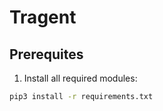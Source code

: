 # Tragent

## Prerequites

1. Install all required modules:
```bash
pip3 install -r requirements.txt
```
